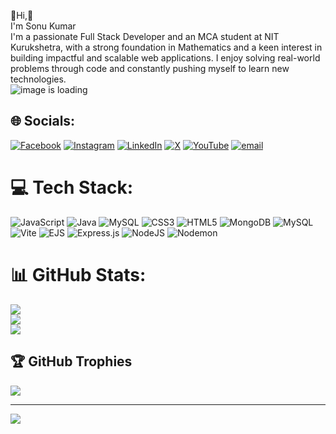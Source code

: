 
💫Hi,👋<br>I'm Sonu Kumar<br>I'm a passionate Full Stack Developer and an MCA student at NIT Kurukshetra, with a strong foundation in Mathematics and a keen interest in building impactful and scalable web applications. I enjoy solving real-world problems through code and constantly pushing myself to learn new technologies. <br>
<img src = "https://img.freepik.com/premium-photo/portrait-successful-programmer-game-developer-coder-guy-uses-computer-laptop-work-game-design-hacker-boy-generative-ai-cyber-gamer_117038-7597.jpg?w=740" alt = "image is loading"/>
<br>

## 🌐 Socials:
[![Facebook](https://img.shields.io/badge/Facebook-%231877F2.svg?logo=Facebook&logoColor=white)](https://facebook.com/https://www.facebook.com/profile.php?id=100024470059597) [![Instagram](https://img.shields.io/badge/Instagram-%23E4405F.svg?logo=Instagram&logoColor=white)](https://instagram.com/instagram.com/My_Tution) [![LinkedIn](https://img.shields.io/badge/LinkedIn-%230077B5.svg?logo=linkedin&logoColor=white)](https://linkedin.com/in/https://www.linkedin.com/in/sonu-kumar-6a7b86302/) [![X](https://img.shields.io/badge/X-black.svg?logo=X&logoColor=white)](https://x.com/x.com/TutionMy26576) [![YouTube](https://img.shields.io/badge/YouTube-%23FF0000.svg?logo=YouTube&logoColor=white)](https://youtube.com/@https://www.youtube.com/@MyTution-Hindi) [![email](https://img.shields.io/badge/Email-D14836?logo=gmail&logoColor=white)](mailto:523410024@nitkkr.ac.in) 

# 💻 Tech Stack:
![JavaScript](https://img.shields.io/badge/javascript-%23323330.svg?style=for-the-badge&logo=javascript&logoColor=%23F7DF1E) ![Java](https://img.shields.io/badge/java-%23ED8B00.svg?style=for-the-badge&logo=openjdk&logoColor=white) ![MySQL](https://img.shields.io/badge/mysql-4479A1.svg?style=for-the-badge&logo=mysql&logoColor=white) ![CSS3](https://img.shields.io/badge/css3-%231572B6.svg?style=for-the-badge&logo=css3&logoColor=white) ![HTML5](https://img.shields.io/badge/html5-%23E34F26.svg?style=for-the-badge&logo=html5&logoColor=white) ![MongoDB](https://img.shields.io/badge/MongoDB-%234ea94b.svg?style=for-the-badge&logo=mongodb&logoColor=white) ![MySQL](https://img.shields.io/badge/mysql-4479A1.svg?style=for-the-badge&logo=mysql&logoColor=white) ![Vite](https://img.shields.io/badge/vite-%23646CFF.svg?style=for-the-badge&logo=vite&logoColor=white) ![EJS](https://img.shields.io/badge/ejs-%23B4CA65.svg?style=for-the-badge&logo=ejs&logoColor=black) ![Express.js](https://img.shields.io/badge/express.js-%23404d59.svg?style=for-the-badge&logo=express&logoColor=%2361DAFB) ![NodeJS](https://img.shields.io/badge/node.js-6DA55F?style=for-the-badge&logo=node.js&logoColor=white) ![Nodemon](https://img.shields.io/badge/NODEMON-%23323330.svg?style=for-the-badge&logo=nodemon&logoColor=%BBDEAD)
# 📊 GitHub Stats:
![](https://github-readme-stats.vercel.app/api?username=sonu-kumar-20&theme=blue-green&hide_border=false&include_all_commits=false&count_private=false)<br/>
![](https://nirzak-streak-stats.vercel.app/?user=sonu-kumar-20&theme=blue-green&hide_border=false)<br/>
![](https://github-readme-stats.vercel.app/api/top-langs/?username=sonu-kumar-20&theme=blue-green&hide_border=false&include_all_commits=false&count_private=false&layout=compact)

## 🏆 GitHub Trophies
![](https://github-profile-trophy.vercel.app/?username=sonu-kumar-20&theme=radical&no-frame=false&no-bg=true&margin-w=4)

---
[![](https://visitcount.itsvg.in/api?id=sonu-kumar-20&icon=0&color=0)](https://visitcount.itsvg.in)

<!-- Proudly created with GPRM ( https://gprm.itsvg.in ) -->
